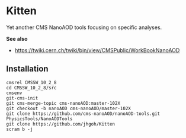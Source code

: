 # Kitten
Yet another CMS NanoAOD tools focusing on specific analyses.

**See also**
- https://twiki.cern.ch/twiki/bin/view/CMSPublic/WorkBookNanoAOD

## Installation
```
cmsrel CMSSW_10_2_8
cd CMSSW_10_2_8/src
cmsenv
git-cms-init
git cms-merge-topic cms-nanoAOD:master-102X
git checkout -b nanoAOD cms-nanoAOD/master-102X
git clone https://github.com/cms-nanoAOD/nanoAOD-tools.git PhysicsTools/NanoAODTools
git clone https://github.com/jhgoh/Kitten
scram b -j
```
